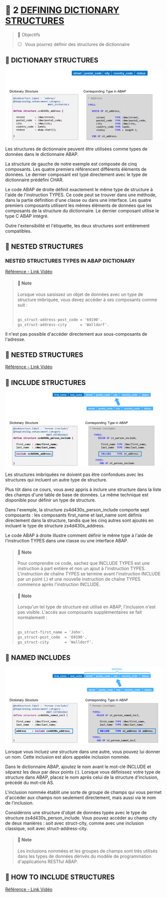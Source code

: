 # 🌸 2 [DEFINING DICTIONARY STRUCTURES](https://learning.sap.com/learning-journeys/acquire-core-abap-skills/defining-dictionary-structures_f49fdfa0-b063-4697-a795-cbdcc38aff6a)

> 🌺 Objectifs
>
> - [ ] Vous pourrez définir des structures de dictionnaire

## 🌸 DICTIONARY STRUCTURES

![](./assets/01DictionaryStructu.png)

Les structures de dictionnaire peuvent être utilisées comme types de données dans le dictionnaire ABAP.

La structure de gauche de notre exemple est composée de cinq composants. Les quatre premiers référencent différents éléments de données. Le dernier composant est typé directement avec le type de dictionnaire prédéfini CHAR.

Le code ABAP de droite définit exactement le même type de structure à l'aide de l'instruction TYPES. Ce code peut se trouver dans une méthode, dans la partie définition d'une classe ou dans une interface. Les quatre premiers composants utilisent les mêmes éléments de données que les composants de la structure du dictionnaire. Le dernier composant utilise le type C ABAP intégré.

Outre l'extensibilité et l'étiquette, les deux structures sont entièrement compatibles.

## 🌸 NESTED STRUCTURES

### NESTED STRUCTURES TYPES IN ABAP DICTIONARY

[Référence - Link Vidéo](https://learning.sap.com/learning-journeys/acquire-core-abap-skills/defining-dictionary-structures_f49fdfa0-b063-4697-a795-cbdcc38aff6a)

> #### 🍧 Note
>
> Lorsque vous saisissez un objet de données avec un type de structure imbriquée, vous devez accéder à ses composants comme suit :
>
> ```
>
> gs_struct-address-post_code = '69190'.
> gs_struct-address-city      = 'Walldorf'.
>
> ```

Il n'est pas possible d'accéder directement aux sous-composants de l'adresse.

## 🌸 NESTED STRUCTURES

[Référence - Link Vidéo](https://learning.sap.com/learning-journeys/acquire-core-abap-skills/defining-dictionary-structures_f49fdfa0-b063-4697-a795-cbdcc38aff6a)

## 🌸 INCLUDE STRUCTURES

![](./assets/03IncludeStructures.png)

Les structures imbriquées ne doivent pas être confondues avec les structures qui incluent un autre type de structure.

Plus tôt dans ce cours, vous avez appris à inclure une structure dans la liste des champs d'une table de base de données. La même technique est disponible pour définir un type de structure.

Dans l'exemple, la structure zs4d430s_person_include comporte sept composants : les composants first_name et last_name sont définis directement dans la structure, tandis que les cinq autres sont ajoutés en incluant le type de structure zs4d430s_address.

Le code ABAP à droite illustre comment définir le même type à l'aide de l'instruction TYPES dans une classe ou une interface ABAP.

> #### 🍧 Note
>
> Pour comprendre ce code, sachez que INCLUDE TYPES est une instruction à part entière et non un ajout à l'instruction TYPES. L'instruction de chaîne TYPES se termine avant l'instruction INCLUDE par un point (.) et une nouvelle instruction de chaîne TYPES commence après l'instruction INCLUDE.

> #### 🍧 Note
>
> Lorsqu'un tel type de structure est utilisé en ABAP, l'inclusion n'est pas visible. L'accès aux composants supplémentaires se fait normalement :
>
> ```
>
> gs_struct-first_name = 'John'.
> gs_struct-post_code  = '69190'.
> gs_struct-city       = 'Walldorf'.
>
> ```

## 🌸 NAMED INCLUDES

![](./assets/04NamedIncludes_001.png)

Lorsque vous incluez une structure dans une autre, vous pouvez lui donner un nom. Cette inclusion est alors appelée inclusion nommée.

Dans le dictionnaire ABAP, ajoutez le nom avant le mot-clé INCLUDE et séparez les deux par deux points (:). Lorsque vous définissez votre type de structure dans ABAP, placez le nom après celui de la structure d'inclusion, précédé du mot-clé AS.

L'inclusion nommée établit une sorte de groupe de champs qui vous permet d'accéder aux champs non seulement directement, mais aussi via le nom de l'inclusion.

Considérons une structure d'objet de données typée avec le type de structure zs4d430s_person_include. Vous pouvez accéder au champ city de deux manières : soit avec struct-city, comme avec une inclusion classique, soit avec struct-address-city.

> #### 🍧 Note
>
> Les inclusions nommées et les groupes de champs sont très utilisés dans les types de données dérivés du modèle de programmation d'applications RESTful ABAP.

## 🌸 HOW TO INCLUDE STRUCTURES

[Référence - Link Vidéo](https://learning.sap.com/learning-journeys/acquire-core-abap-skills/defining-dictionary-structures_f49fdfa0-b063-4697-a795-cbdcc38aff6a)
